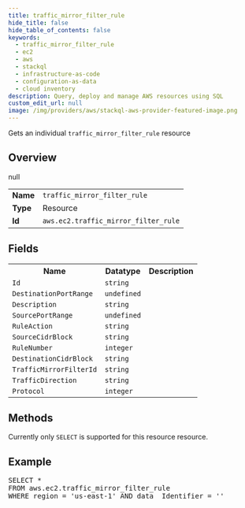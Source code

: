 ```yaml
---
title: traffic_mirror_filter_rule
hide_title: false
hide_table_of_contents: false
keywords:
  - traffic_mirror_filter_rule
  - ec2
  - aws
  - stackql
  - infrastructure-as-code
  - configuration-as-data
  - cloud inventory
description: Query, deploy and manage AWS resources using SQL
custom_edit_url: null
image: /img/providers/aws/stackql-aws-provider-featured-image.png
---
```

Gets an individual <code>traffic_mirror_filter_rule</code> resource

## Overview
<table><tbody>
<tr><td><b>Name</b></td><td><code>traffic_mirror_filter_rule</code></td></tr>
<tr><td><b>Type</b></td><td>Resource</td></tr>
null
<tr><td><b>Id</b></td><td><code>aws.ec2.traffic_mirror_filter_rule</code></td></tr>
</tbody></table>

## Fields
<table><tbody>
<tr><th>Name</th><th>Datatype</th><th>Description</th></tr>
<tr><td><code>Id</code></td><td><code>string</code></td><td></td></tr><tr><td><code>DestinationPortRange</code></td><td><code>undefined</code></td><td></td></tr><tr><td><code>Description</code></td><td><code>string</code></td><td></td></tr><tr><td><code>SourcePortRange</code></td><td><code>undefined</code></td><td></td></tr><tr><td><code>RuleAction</code></td><td><code>string</code></td><td></td></tr><tr><td><code>SourceCidrBlock</code></td><td><code>string</code></td><td></td></tr><tr><td><code>RuleNumber</code></td><td><code>integer</code></td><td></td></tr><tr><td><code>DestinationCidrBlock</code></td><td><code>string</code></td><td></td></tr><tr><td><code>TrafficMirrorFilterId</code></td><td><code>string</code></td><td></td></tr><tr><td><code>TrafficDirection</code></td><td><code>string</code></td><td></td></tr><tr><td><code>Protocol</code></td><td><code>integer</code></td><td></td></tr>
</tbody></table>

## Methods
Currently only <code>SELECT</code> is supported for this resource resource.

## Example
<pre>
SELECT * 
FROM aws.ec2.traffic_mirror_filter_rule
WHERE region = 'us-east-1' AND data__Identifier = '<Id>'
</pre>
